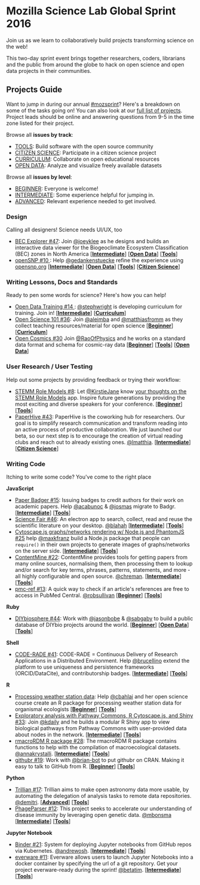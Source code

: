 # Mozilla Science Lab Global Sprint 2016

Join us as we learn to collaboratively build projects transforming science on the web!

This two-day sprint event brings together researchers, coders, librarians and the public from around the globe to hack on open science and open data projects in their communities.

## Projects Guide

Want to jump in during our annual [#mozsprint](http://mozillascience.org/global-sprint-2016)? Here's a breakdown on some of the tasks going on! You can also look at our [full list of projects](https://github.com/mozillascience/global-sprint-2016/issues?q=is%3Aissue+is%3Aopen+label%3AProject). Project leads should be online and answering questions from 9-5 in the time zone listed for their project.

Browse all **issues by track**:

* [TOOLS](https://github.com/mozillascience/global-sprint-2016/issues?q=is%3Aissue+is%3Aopen+label%3A%22%5BTrack%5D+Tools%22): Build software with the open source community
* [CITIZEN SCIENCE](https://github.com/mozillascience/global-sprint-2016/labels/%5BTrack%5D%20Citizen%20Science): Participate in a citizen science project
* [CURRICULUM](https://github.com/mozillascience/global-sprint-2016/issues?q=is%3Aissue+is%3Aopen+label%3A%22%5BTrack%5D+Open+Educational+Resources%22): Collaborate on open educational resources
* [OPEN DATA](https://github.com/mozillascience/global-sprint-2016/labels/%5BTrack%5D%20Open%20Data): Analyze and visualize freely available datasets

Browse all **issues by level**:
* [BEGINNER](https://github.com/mozillascience/global-sprint-2016/issues?q=is%3Aissue+is%3Aopen+label%3A%22%5Blevel%5D+Beginner%22): Everyone is welcome!
* [INTERMEDIATE](https://github.com/mozillascience/global-sprint-2016/issues?q=is%3Aissue+is%3Aopen+label%3A%22%5Blevel%5D+Intermediate%22): Some experience helpful for jumping in.
* [ADVANCED](https://github.com/mozillascience/global-sprint-2016/issues?q=is%3Aissue+is%3Aopen+label%3A%22%5Blevel%5D+Advanced%22): Relevant experience needed to get involved.

### Design

Calling all designers! Science needs UI/UX, too

* [BEC Explorer #47](https://github.com/mozillascience/global-sprint-2016/issues/47): Join [@joeyklee](https://github.com/joeyklee) as he designs and builds an interactive data viewer for the Biogeoclimate Ecosystem Classification (BEC) zones in North America  [**[Intermediate](https://github.com/mozillascience/global-sprint-2016/issues?q=is%3Aissue+is%3Aopen+label%3A%22%5Blevel%5D+Intermediate%22)**] [**[Open Data](https://github.com/mozillascience/global-sprint-2016/labels/%5BTrack%5D%20Open%20Data)**] [**[Tools](https://github.com/mozillascience/global-sprint-2016/issues?q=is%3Aissue+is%3Aopen+label%3A%22%5BTrack%5D+Tools%22)**]
* [ openSNP #10 ](https://github.com/mozillascience/global-sprint-2016/issues/10): Help [@gedankenstuecke](https://github.com/gedankenstuecke) refine the experience using [opensnp.org](http://opensnp.org/)  [**[Intermediate](https://github.com/mozillascience/global-sprint-2016/issues?q=is%3Aissue+is%3Aopen+label%3A%22%5Blevel%5D+Intermediate%22)**] [**[Open Data](https://github.com/mozillascience/global-sprint-2016/labels/%5BTrack%5D%20Open%20Data)**] [**[Tools](https://github.com/mozillascience/global-sprint-2016/issues?q=is%3Aissue+is%3Aopen+label%3A%22%5BTrack%5D+Tools%22)**] [**[Citizen Science](https://github.com/mozillascience/global-sprint-2016/labels/%5BTrack%5D%20Citizen%20Science)**]

### Writing Lessons, Docs and Standards

Ready to pen some words for science? Here's how you can help!

* [ Open Data Training #14 ](https://github.com/mozillascience/global-sprint-2016/issues/14): [@stephwright](https://github.com/stephwright) is developing curriculum for training. Join in! [**[Intermediate](https://github.com/mozillascience/global-sprint-2016/issues?q=is%3Aissue+is%3Aopen+label%3A%22%5Blevel%5D+Intermediate%22)**] [**[Curriculum](https://github.com/mozillascience/global-sprint-2016/issues?q=is%3Aissue+is%3Aopen+label%3A%22%5BTrack%5D+Open+Educational+Resources%22)**]
* [ Open Science 101 #36](https://github.com/mozillascience/global-sprint-2016/issues/36): Join  [@aleimba](https://github.com/aleimba) and [@matthiasfromm](https://github.com/matthiasfromm) as they collect teaching resources/material for open science [**[Beginner](https://github.com/mozillascience/global-sprint-2016/issues?q=is%3Aissue+is%3Aopen+label%3A%22%5Blevel%5D+Beginner%22)**] [**[Curriculum](https://github.com/mozillascience/global-sprint-2016/issues?q=is%3Aissue+is%3Aopen+label%3A%22%5BTrack%5D+Open+Educational+Resources%22)**]
* [Open Cosmics #30](https://github.com/mozillascience/global-sprint-2016/issues/30) Join [@RaoOfPhysics](https://github.com/RaoOfPhysics) and he works on a standard data format and schema for cosmic-ray data [**[Beginner](https://github.com/mozillascience/global-sprint-2016/issues?q=is%3Aissue+is%3Aopen+label%3A%22%5Blevel%5D+Beginner%22)**] [**[Tools](https://github.com/mozillascience/global-sprint-2016/issues?q=is%3Aissue+is%3Aopen+label%3A%22%5BTrack%5D+Tools%22)**]  [**[Open Data](https://github.com/mozillascience/global-sprint-2016/labels/%5BTrack%5D%20Open%20Data)**]

### User Research / User Testing

Help out some projects by providing feedback or trying their workflow:

* [STEMM Role Models #8](https://github.com/mozillascience/global-sprint-2016/issues/8): Let [@KirstieJane](https://github.com/KirstieJane) know [your thoughts on the STEMM Role Models](https://github.com/KirstieJane/STEMMRoleModels/issues/17) app. Inspire future generations by providing the most exciting and diverse speakers for your conference. [**[Beginner](https://github.com/mozillascience/global-sprint-2016/issues?q=is%3Aissue+is%3Aopen+label%3A%22%5Blevel%5D+Beginner%22)**] [**[Tools](https://github.com/mozillascience/global-sprint-2016/issues?q=is%3Aissue+is%3Aopen+label%3A%22%5BTrack%5D+Tools%22)**]
* [PaperHive #43](https://github.com/mozillascience/global-sprint-2016/issues/43): PaperHive is the coworking hub for researchers. Our goal is to simplify research communication and transform reading into an active process of productive collaboration. We just launched our beta, so our next step is to encourage the creation of virtual reading clubs and reach out to already existing ones. [@lmatthia](https://github.com/lmatthia). [**[Intermediate](https://github.com/mozillascience/global-sprint-2016/issues?q=is%3Aissue+is%3Aopen+label%3A%22%5Blevel%5D+Intermediate%22)**] [**[Citizen Science](https://github.com/mozillascience/global-sprint-2016/labels/%5BTrack%5D%20Citizen%20Science)**]

### Writing Code

Itching to write some code? You've come to the right place

**JavaScript**
* [Paper Badger #15](https://github.com/mozillascience/global-sprint-2016/issues/15): Issuing badges to credit authors for their work on academic papers. Help [@acabunoc](https://github.com/acabunoc) & [@josmas](https://github.com/josmas) migrate to Badgr. [**[Intermediate](https://github.com/mozillascience/global-sprint-2016/issues?q=is%3Aissue+is%3Aopen+label%3A%22%5Blevel%5D+Intermediate%22)**] [**[Tools](https://github.com/mozillascience/global-sprint-2016/issues?q=is%3Aissue+is%3Aopen+label%3A%22%5BTrack%5D+Tools%22)**]
* [Science Fair #46](https://github.com/mozillascience/global-sprint-2016/issues/46): An electron app to search, collect, read and reuse the scientific literature on your desktop. [@blahah](https://github.com/blahah) [**[Intermediate](https://github.com/mozillascience/global-sprint-2016/issues?q=is%3Aissue+is%3Aopen+label%3A%22%5Blevel%5D+Intermediate%22)**] [**[Tools](https://github.com/mozillascience/global-sprint-2016/issues?q=is%3Aissue+is%3Aopen+label%3A%22%5BTrack%5D+Tools%22)**]
* [Cytoscape.js graphs/networks rendering w/ Node.js and PhantomJS #25](https://github.com/mozillascience/global-sprint-2016/issues/25) help [@maxkfranz](https://github.com/maxkfranz) build a Node.js package that people can `require()` in their own projects to generate images of graphs/networks on the server side. [**[Intermediate](https://github.com/mozillascience/global-sprint-2016/issues?q=is%3Aissue+is%3Aopen+label%3A%22%5Blevel%5D+Intermediate%22)**] [**[Tools](https://github.com/mozillascience/global-sprint-2016/issues?q=is%3Aissue+is%3Aopen+label%3A%22%5BTrack%5D+Tools%22)**]
* [ContentMine #22](https://github.com/mozillascience/global-sprint-2016/issues/22): ContentMine provides tools for getting papers from many online sources, normalising them, then processing them to lookup and/or search for key terms, phrases, patterns, statements, and more - all highly configurable and open source. [@chreman](https://github.com/chreman). [**[Intermediate](https://github.com/mozillascience/global-sprint-2016/issues?q=is%3Aissue+is%3Aopen+label%3A%22%5Blevel%5D+Intermediate%22)**] [**[Tools](https://github.com/mozillascience/global-sprint-2016/issues?q=is%3Aissue+is%3Aopen+label%3A%22%5BTrack%5D+Tools%22)**]
* [pmc-ref #13](https://github.com/mozillascience/global-sprint-2016/issues/13): A quick way to check if an article's references are free to access in PubMed Central. [@robsullivan](https://github.com/robsullivan) [**[Beginner](https://github.com/mozillascience/global-sprint-2016/issues?q=is%3Aissue+is%3Aopen+label%3A%22%5Blevel%5D+Beginner%22)**] [**[Tools](https://github.com/mozillascience/global-sprint-2016/issues?q=is%3Aissue+is%3Aopen+label%3A%22%5BTrack%5D+Tools%22)**]

**Ruby**
* [DIYbiosphere #44](https://github.com/mozillascience/global-sprint-2016/issues/44): Work with [@jasonbobe](https://github.com/jasonbobe) & [@sabgaby](https://github.com/sabgaby) to build a public database of DIYbio projects around the world. [**[Beginner](https://github.com/mozillascience/global-sprint-2016/issues?q=is%3Aissue+is%3Aopen+label%3A%22%5Blevel%5D+Beginner%22)**] [**[Open Data](https://github.com/mozillascience/global-sprint-2016/labels/%5BTrack%5D%20Open%20Data)**] [**[Tools](https://github.com/mozillascience/global-sprint-2016/issues?q=is%3Aissue+is%3Aopen+label%3A%22%5BTrack%5D+Tools%22)**]

**Shell**
* [CODE-RADE #41](https://github.com/mozillascience/global-sprint-2016/issues/41): CODE-RADE = Continuous Delivery of Research Applications in a Distributed Environment. Help [@brucellino](https://github.com/brucellino) extend the platform to use uniqueness and persistence frameworks (ORCID/DataCite), and contributorship badges. [**[Intermediate](https://github.com/mozillascience/global-sprint-2016/issues?q=is%3Aissue+is%3Aopen+label%3A%22%5Blevel%5D+Intermediate%22)**] [**[Tools](https://github.com/mozillascience/global-sprint-2016/issues?q=is%3Aissue+is%3Aopen+label%3A%22%5BTrack%5D+Tools%22)**]

**R**
* [Processing weather station data](https://github.com/mozillascience/global-sprint-2016/issues/35): Help [@cbahlai](https://github.com/cbahlai) and her open science course create an R package for processing weather station data for organismal ecologists [**[Beginner](https://github.com/mozillascience/global-sprint-2016/issues?q=is%3Aissue+is%3Aopen+label%3A%22%5Blevel%5D+Beginner%22)**] [**[Tools](https://github.com/mozillascience/global-sprint-2016/issues?q=is%3Aissue+is%3Aopen+label%3A%22%5BTrack%5D+Tools%22)**]
* [Exploratory analysis with Pathway Commons, R Cytoscape.js, and Shiny #33](https://github.com/mozillascience/global-sprint-2016/issues/33): Join [@kdaily](https://github.com/kdaily) and he builds a modular R Shiny app to view biological pathways from Pathway Commons with user-provided data about nodes in the network. [**[Intermediate](https://github.com/mozillascience/global-sprint-2016/issues?q=is%3Aissue+is%3Aopen+label%3A%22%5Blevel%5D+Intermediate%22)**] [**[Tools](https://github.com/mozillascience/global-sprint-2016/issues?q=is%3Aissue+is%3Aopen+label%3A%22%5BTrack%5D+Tools%22)**]
* [rmacroRDM R package #28](https://github.com/mozillascience/global-sprint-2016/issues/28): The rmacroRDM R package contains functions to help with the compilation of macroecological datasets. [@annakrystalli](https://github.com/annakrystalli). [**[Intermediate](https://github.com/mozillascience/global-sprint-2016/issues?q=is%3Aissue+is%3Aopen+label%3A%22%5Blevel%5D+Intermediate%22)**] [**[Tools](https://github.com/mozillascience/global-sprint-2016/issues?q=is%3Aissue+is%3Aopen+label%3A%22%5BTrack%5D+Tools%22)**]
* [githubr #19](https://github.com/mozillascience/global-sprint-2016/issues/19): Work with [@brian-bot](https://github.com/brian-bot) to put githubr on CRAN. Making it easy to talk to GitHub from R. [**[Beginner](https://github.com/mozillascience/global-sprint-2016/issues?q=is%3Aissue+is%3Aopen+label%3A%22%5Blevel%5D+Beginner%22)**] [**[Tools](https://github.com/mozillascience/global-sprint-2016/issues?q=is%3Aissue+is%3Aopen+label%3A%22%5BTrack%5D+Tools%22)**]

**Python**
* [Trillian #17](https://github.com/mozillascience/global-sprint-2016/issues/17): Trillian aims to make open astronomy data more usable, by automating the delegation of analysis tasks to remote data repositories. [@demitri](https://github.com/demitri). [**[Advanced](https://github.com/mozillascience/global-sprint-2016/issues?q=is%3Aissue+is%3Aopen+label%3A%22%5Blevel%5D+Advanced%22)**] [**[Tools](https://github.com/mozillascience/global-sprint-2016/issues?q=is%3Aissue+is%3Aopen+label%3A%22%5BTrack%5D+Tools%22)**]
* [PhageParser #12](https://github.com/mozillascience/global-sprint-2016/issues/12): This project seeks to accelerate our understanding of disease immunity by leveraging open genetic data. [@mbonsma](https://github.com/mbonsma) [**[Intermediate](https://github.com/mozillascience/global-sprint-2016/issues?q=is%3Aissue+is%3Aopen+label%3A%22%5Blevel%5D+Intermediate%22)**] [**[Tools](https://github.com/mozillascience/global-sprint-2016/issues?q=is%3Aissue+is%3Aopen+label%3A%22%5BTrack%5D+Tools%22)**]

**Jupyter Notebook**
* [Binder #21](https://github.com/mozillascience/global-sprint-2016/issues/21): System for deploying Jupyter notebooks from GitHub repos via Kubernetes. [@andrewosh](https://github.com/andrewosh). [**[Intermediate](https://github.com/mozillascience/global-sprint-2016/issues?q=is%3Aissue+is%3Aopen+label%3A%22%5Blevel%5D+Intermediate%22)**] [**[Tools](https://github.com/mozillascience/global-sprint-2016/issues?q=is%3Aissue+is%3Aopen+label%3A%22%5BTrack%5D+Tools%22)**]
* [everware #11](https://github.com/mozillascience/global-sprint-2016/issues/11): Everware allows users to launch Jupyter Notebooks into a docker container by specifying the url of a git repository. Get your project everware-ready during the sprint! [@betatim](https://github.com/betatim). [**[Intermediate](https://github.com/mozillascience/global-sprint-2016/issues?q=is%3Aissue+is%3Aopen+label%3A%22%5Blevel%5D+Intermediate%22)**] [**[Tools](https://github.com/mozillascience/global-sprint-2016/issues?q=is%3Aissue+is%3Aopen+label%3A%22%5BTrack%5D+Tools%22)**]
